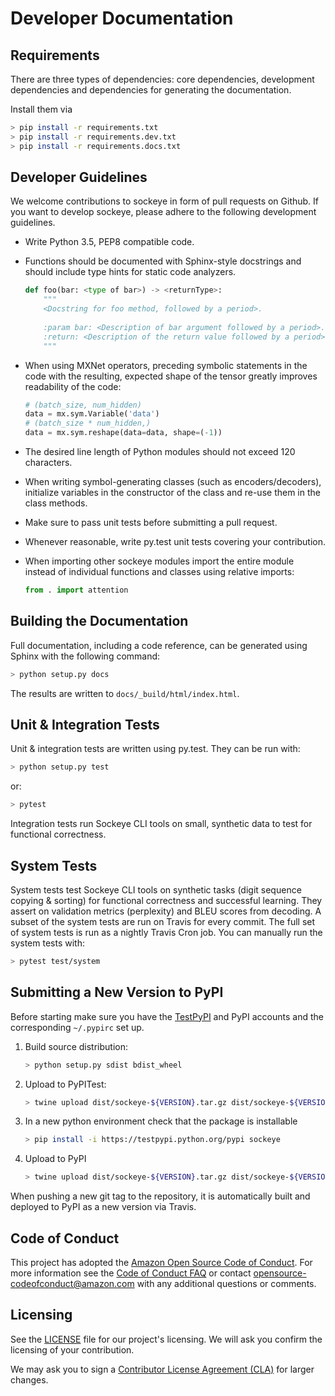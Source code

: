 # Developer Documentation

## Requirements



There are three types of dependencies: core dependencies, development dependencies and dependencies for generating the documentation.
 
Install them via
```bash
> pip install -r requirements.txt
> pip install -r requirements.dev.txt
> pip install -r requirements.docs.txt
```


## Developer Guidelines

We welcome contributions to sockeye in form of pull requests on Github.
If you want to develop sockeye, please adhere to the following development guidelines.


 * Write Python 3.5, PEP8 compatible code.
 
 * Functions should be documented with Sphinx-style docstrings and
   should include type hints for static code analyzers.
 
    ```python
    def foo(bar: <type of bar>) -> <returnType>:
        """
        <Docstring for foo method, followed by a period>.
        
        :param bar: <Description of bar argument followed by a period>.
        :return: <Description of the return value followed by a period>.
        """
    ```

 * When using MXNet operators, preceding symbolic statements
   in the code with the resulting, expected shape of the tensor greatly improves readability of the code:
    ```python
    # (batch_size, num_hidden)
    data = mx.sym.Variable('data')
    # (batch_size * num_hidden,)
    data = mx.sym.reshape(data=data, shape=(-1))
    ```

 * The desired line length of Python modules should not exceed 120 characters.
 
 * When writing symbol-generating classes (such as encoders/decoders), initialize variables in the constructor of the 
   class and re-use them in the class methods.
   
 * Make sure to pass unit tests before submitting a pull request.
 
 * Whenever reasonable, write py.test unit tests covering your contribution.
 
 * When importing other sockeye modules import the entire module instead of individual functions and classes using
   relative imports:
    ```python
    from . import attention
    ```  
   

## Building the Documentation
Full documentation, including a code reference, can be generated using Sphinx with the following command:
```bash
> python setup.py docs
```
The results are written to ```docs/_build/html/index.html```.


## Unit & Integration Tests
Unit & integration tests are written using py.test.
They can be run with:
```bash
> python setup.py test
```
or:
```bash
> pytest
```
Integration tests run Sockeye CLI tools on small, synthetic data to test for functional correctness.

## System Tests
System tests test Sockeye CLI tools on synthetic tasks (digit sequence copying & sorting) for functional correctness and successful learning. They assert on validation metrics (perplexity) and BLEU scores from decoding.
A subset of the system tests are run on Travis for every commit. The full set of system tests is run as a nightly Travis Cron job. You can manually run the system tests with:
```bash
> pytest test/system
```

## Submitting a New Version to PyPI

Before starting make sure you have the [TestPyPI](https://wiki.python.org/moin/TestPyPI) and PyPI accounts and the 
corresponding `~/.pypirc` set up.

1. Build source distribution:
   ``` bash
   > python setup.py sdist bdist_wheel
   ```
1. Upload to PyPITest: 
   ```bash
   > twine upload dist/sockeye-${VERSION}.tar.gz dist/sockeye-${VERSION}-py3-none-any.whl -r pypitest
   ```
1. In a new python environment check that the package is installable
   ```bash
   > pip install -i https://testpypi.python.org/pypi sockeye
   ```
1. Upload to PyPI
   ```bash
   > twine upload dist/sockeye-${VERSION}.tar.gz dist/sockeye-${VERSION}-py3-none-any.whl
   ```
When pushing a new git tag to the repository, it is automatically built and deployed to PyPI as a new version via Travis.
 
## Code of Conduct
This project has adopted the [Amazon Open Source Code of Conduct](https://aws.github.io/code-of-conduct).
For more information see the [Code of Conduct FAQ](https://aws.github.io/code-of-conduct-faq) or contact
opensource-codeofconduct@amazon.com with any additional questions or comments.


## Licensing

See the [LICENSE](https://github.com/awslabs/sockeye/blob/master/LICENSE) file for our project's licensing. We will ask you confirm the licensing of your contribution.

We may ask you to sign a [Contributor License Agreement (CLA)](http://en.wikipedia.org/wiki/Contributor_License_Agreement) for larger changes.
